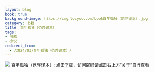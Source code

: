 ```yaml
---
layout: blog
book: true
background-image: https://img.locyoo.com/book百年孤独（范晔译本）.jpg
category: 书籍
title: 百年孤独（范晔译本）
tags:
- 书籍
- 小说
redirect_from:
  - /2024/03/百年孤独（范晔译本）/
---
```

![](https://img.locyoo.com/book百年孤独（范晔译本）.jpg)
百年孤独（范晔译本）: <a name = "ref1" href="https://url18.ctfile.com/f/50983618-1347923551-b377a2?p=3619">点击下载</a>，访问密码请点击右上方“关于”自行查看
